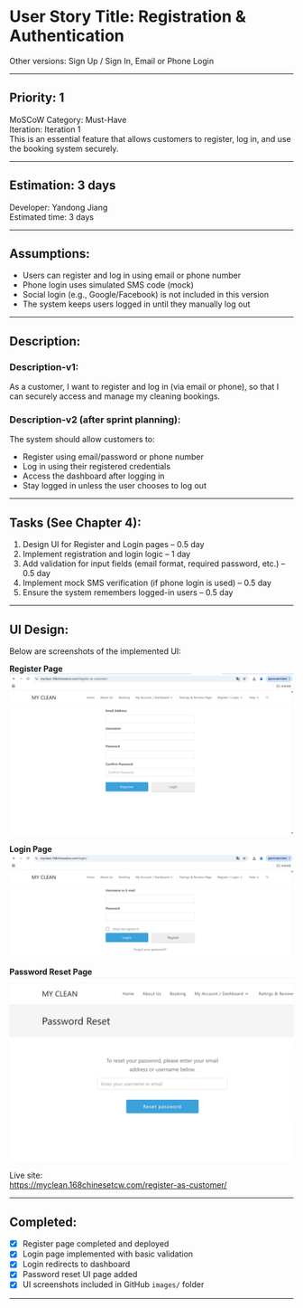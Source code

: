 # User Story Title: Registration & Authentication  
Other versions: Sign Up / Sign In, Email or Phone Login  

---

## Priority: 1  
MoSCoW Category: Must-Have  
Iteration: Iteration 1  
This is an essential feature that allows customers to register, log in, and use the booking system securely.

---

## Estimation: 3 days  
Developer: Yandong Jiang  
Estimated time: 3 days  

---

## Assumptions:
- Users can register and log in using email or phone number  
- Phone login uses simulated SMS code (mock)  
- Social login (e.g., Google/Facebook) is not included in this version  
- The system keeps users logged in until they manually log out  

---

## Description:

### Description-v1:  
As a customer, I want to register and log in (via email or phone), so that I can securely access and manage my cleaning bookings.

### Description-v2 (after sprint planning):  
The system should allow customers to:  
- Register using email/password or phone number  
- Log in using their registered credentials  
- Access the dashboard after logging in  
- Stay logged in unless the user chooses to log out

---

## Tasks (See Chapter 4):
1. Design UI for Register and Login pages – 0.5 day  
2. Implement registration and login logic – 1 day  
3. Add validation for input fields (email format, required password, etc.) – 0.5 day  
4. Implement mock SMS verification (if phone login is used) – 0.5 day  
5. Ensure the system remembers logged-in users – 0.5 day  

---

## UI Design:

Below are screenshots of the implemented UI:

**Register Page**  
![Register Page](../images/register.png)

**Login Page**  
![Login Page](../images/login.png)

**Password Reset Page**  
![Password Reset Page](../images/password_reset.png)

Live site:  
 https://myclean.168chinesetcw.com/register-as-customer/

---

## Completed:

- [x] Register page completed and deployed  
- [x] Login page implemented with basic validation  
- [x] Login redirects to dashboard  
- [x] Password reset UI page added  
- [x] UI screenshots included in GitHub `images/` folder  

---

